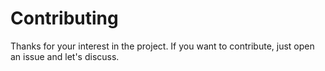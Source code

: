 # Contributing

Thanks for your interest in the project. If you want to contribute, just open an issue and let's discuss.